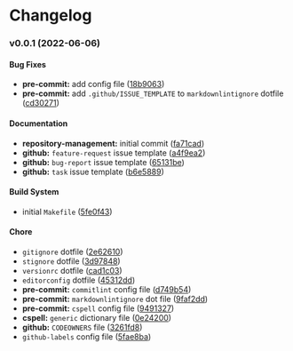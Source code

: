 # Changelog

### v0.0.1 (2022-06-06)

#### Bug Fixes

* **pre-commit:** add config file
  ([18b9063](https://github.com/DigitalOnUs/terraform-snow-integration/commit/18b9063096198118d0093c6d4053996e49eb560a))
* **pre-commit:** add `.github/ISSUE_TEMPLATE` to `markdownlintignore` dotfile
  ([cd30271](https://github.com/DigitalOnUs/terraform-snow-integration/commit/cd3027158b5b23f29c1e2e0c1268e1ebe4e40ece))

#### Documentation

* **repository-management:** initial commit
  ([fa71cad](https://github.com/DigitalOnUs/terraform-snow-integration/commit/fa71cad935b8c9d215b4696005f16fd41546ad0e))
* **github:** `feature-request` issue template
  ([a4f9ea2](https://github.com/DigitalOnUs/terraform-snow-integration/commit/a4f9ea20edde541379b5476d73537d5e327d0dfd))
* **github:** `bug-report` issue template
  ([65131be](https://github.com/DigitalOnUs/terraform-snow-integration/commit/65131bec8ebbb826baba02762336cf4963533e67))
* **github:** `task` issue template
  ([b6e5889](https://github.com/DigitalOnUs/terraform-snow-integration/commit/b6e588971c8237ff0bc02ae2e50fec86ed42c749))

#### Build System

* initial `Makefile`
  ([5fe0f43](https://github.com/DigitalOnUs/terraform-snow-integration/commit/5fe0f438e3828c72b752ce40e7d835d214363cac))

#### Chore

* `gitignore` dotfile
  ([2e62610](https://github.com/DigitalOnUs/terraform-snow-integration/commit/2e62610d52d74d79826bc053b5db8df209b12424))
* `stignore` dotfile
  ([3d97848](https://github.com/DigitalOnUs/terraform-snow-integration/commit/3d97848ea8e7d9d5c8f7ddc9a6ec611f8d6a27fd))
* `versionrc` dotfile
  ([cad1c03](https://github.com/DigitalOnUs/terraform-snow-integration/commit/cad1c03aa17c4820f881946da056854f299803fa))
* `editorconfig` dotfile
  ([45312dd](https://github.com/DigitalOnUs/terraform-snow-integration/commit/45312dd1d709650c029017aaa33922c081792598))
* **pre-commit:** `commitlint` config file
  ([d749b54](https://github.com/DigitalOnUs/terraform-snow-integration/commit/d749b54273a373cae4d93dbae73dacedc5313499))
* **pre-commit:** `markdownlintignore` dot file
  ([9faf2dd](https://github.com/DigitalOnUs/terraform-snow-integration/commit/9faf2dd89bae8c0c1debdb6c2d9438f1002b6871))
* **pre-commit:** `cspell` config file
  ([9491327](https://github.com/DigitalOnUs/terraform-snow-integration/commit/949132789378fa2d874d90a6d2ee88b77a9a131a))
* **cspell:** `generic` dictionary file
  ([0e24200](https://github.com/DigitalOnUs/terraform-snow-integration/commit/0e242009e82f01b0680b9388131fbf18f396dd70))
* **github:** `CODEOWNERS` file
  ([3261fd8](https://github.com/DigitalOnUs/terraform-snow-integration/commit/3261fd8d0eb8830949b9a629906310b05b0ab1f1))
* `github-labels` config file
  ([5fae8ba](https://github.com/DigitalOnUs/terraform-snow-integration/commit/5fae8ba8572fec7f99ae9e3bf4ea3d8293b6f088))
